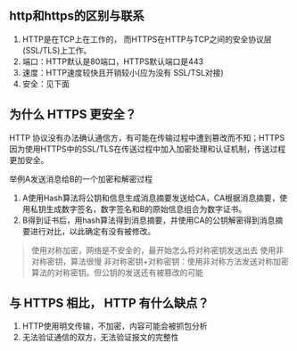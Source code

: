 
## http和https的区别与联系
1. HTTP是在TCP上在工作的， 而HTTPS在HTTP与TCP之间的安全协议层(SSL/TLS)上工作。
2. 端口：HTTP默认是80端口，HTTPS默认端口是443
3. 速度：HTTP速度较快且开销较小(应为没有 SSL/TSL对接) 
4. 安全：见下面

## 为什么 HTTPS 更安全？
HTTP 协议没有办法确认通信方，有可能在传输过程中遭到篡改而不知；HTTPS因为使用HTTPS中的SSL/TLS在传送过程中加入加密处理和认证机制，传送过程更加安全。

举例A发送消息给B的一个加密和解密过程
1. A使用Hash算法将公钥和信息生成消息摘要发送给CA，CA根据消息摘要，使用私钥生成数字签名，数字签名和B的原始信息组合为数字证书。
2. B得到证书后，用hash算法得到消息摘要，并使用CA的公钥解密得到消息摘要进行对比，以此确定有没有被修改。

> 使用对称加密，网络是不安全的，最开始怎么将对称密钥发送出去
> 使用非对称密钥，算法很慢
> 非对称密钥+对称密钥：使用非对称方法发送对称加密算法的对称密钥。但公钥的发送还有被篡改的可能


## 与 HTTPS 相比， HTTP 有什么缺点？
1. HTTP使用明文传输，不加密，内容可能会被抓包分析
2. 无法验证通信的双方，无法验证报文的完整性




